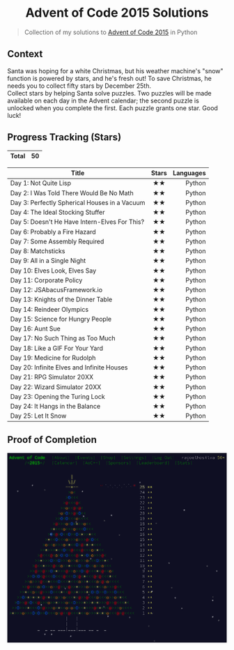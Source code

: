 <h1 align="center">
    Advent of Code 2015 Solutions
</h1>

> Collection of my solutions to [Advent of Code 2015](https://adventofcode.com/2015) in Python

## Context

Santa was hoping for a white Christmas, but his weather machine's "snow" function is powered by stars, and he's fresh out! To save Christmas, he needs you to collect fifty stars by December 25th.  
Collect stars by helping Santa solve puzzles. Two puzzles will be made available on each day in the Advent calendar; the second puzzle is unlocked when you complete the first. Each puzzle grants one star. Good luck!

## Progress Tracking (Stars)

| Total | 50 |
|:---:|:---:|

| Title | Stars | Languages |
| --- |:---:| ---:|
| Day 1: Not Quite Lisp | ★★ | Python | 
| Day 2: I Was Told There Would Be No Math | ★★ | Python | 
| Day 3: Perfectly Spherical Houses in a Vacuum | ★★ | Python | 
| Day 4: The Ideal Stocking Stuffer | ★★ | Python | 
| Day 5: Doesn't He Have Intern-Elves For This? | ★★ | Python | 
| Day 6: Probably a Fire Hazard | ★★ | Python | 
| Day 7: Some Assembly Required | ★★ | Python | 
| Day 8: Matchsticks | ★★ | Python | 
| Day 9: All in a Single Night | ★★ | Python | 
| Day 10: Elves Look, Elves Say | ★★ | Python | 
| Day 11: Corporate Policy | ★★ | Python | 
| Day 12: JSAbacusFramework.io | ★★ | Python | 
| Day 13: Knights of the Dinner Table | ★★ | Python | 
| Day 14: Reindeer Olympics | ★★ | Python | 
| Day 15: Science for Hungry People | ★★ | Python | 
| Day 16: Aunt Sue | ★★ | Python | 
| Day 17: No Such Thing as Too Much | ★★ | Python | 
| Day 18: Like a GIF For Your Yard | ★★ | Python | 
| Day 19: Medicine for Rudolph | ★★ | Python | 
| Day 20: Infinite Elves and Infinite Houses | ★★ | Python | 
| Day 21: RPG Simulator 20XX | ★★ | Python | 
| Day 22: Wizard Simulator 20XX | ★★ | Python | 
| Day 23: Opening the Turing Lock | ★★ | Python | 
| Day 24: It Hangs in the Balance | ★★ | Python | 
| Day 25: Let It Snow | ★★ | Python | 

## Proof of Completion

<img src="../imgs/2015_completed.png" alt="Image of the AoC 2015 challenge after completion">